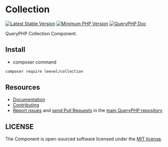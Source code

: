 Collection
=================

[![Latest Stable Version](http://img.shields.io/packagist/v/leevel/collection.svg)](https://packagist.org/packages/leevel/collection)
<a href="https://php.net"><img src="https://img.shields.io/badge/php-%3E%3D%208.1.0-8892BF.svg" alt="Minimum PHP Version"></a>
[![QueryPHP Doc](https://img.shields.io/badge/docs-passing-green.svg?maxAge=2592000)](https://www.queryphp.com/docs/)

QueryPHP Collection Component.

## Install

- composer command

```bash
composer require leevel/collection
```

Resources
---------

  * [Documentation](https://www.queryphp.com/docs/component/collection.html)
  * [Contributing](https://www.queryphp.com/docs/developer/)
  * [Report issues](https://github.com/hunzhiwange/framework/issues) and
    [send Pull Requests](https://github.com/hunzhiwange/framework/pulls)
    in the [main QueryPHP repository](https://github.com/hunzhiwange/framework)

## LICENSE

The Component is open-sourced software licensed under the [MIT license](LICENSE).